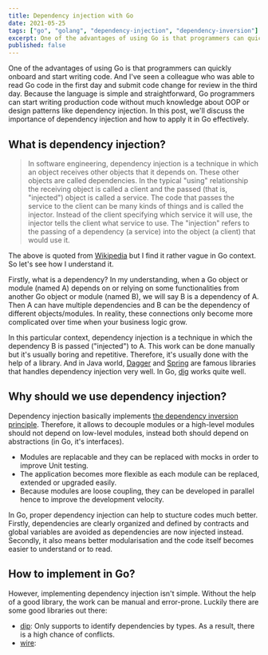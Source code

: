 ```yaml
---
title: Dependency injection with Go
date: 2021-05-25
tags: ["go", "golang", "dependency-injection", "dependency-inversion"]
excerpt: One of the advantages of using Go is that programmers can quickly onboard and start writing code. And I've seen a colleague who was able to read Go code in the first day and submit code change for review in the third day. Because the language is simple and straightforward, Go programmers can start writing production code without much knowledge about OOP or design patterns like dependency injection. In this post, we'll discuss the importance of dependency injection and how to apply it in Go effectively.
published: false
---
```


One of the advantages of using Go is that programmers can quickly onboard and start writing code. And I've seen a colleague who was able to read Go code in the first day and submit code change for review in the third day. Because the language is simple and straightforward, Go programmers can start writing production code without much knowledge about OOP or design patterns like dependency injection. In this post, we'll discuss the importance of dependency injection and how to apply it in Go effectively.

## What is dependency injection?

> In software engineering, dependency injection is a technique in which an object receives other objects that it depends on. These other objects are called dependencies. In the typical "using" relationship the receiving object is called a client and the passed (that is, "injected") object is called a service. The code that passes the service to the client can be many kinds of things and is called the injector. Instead of the client specifying which service it will use, the injector tells the client what service to use. The "injection" refers to the passing of a dependency (a service) into the object (a client) that would use it.

The above is quoted from [Wikipedia](https://en.wikipedia.org/wiki/Dependency_injection) but I find it rather vague in Go context. So let's see how I understand it.

Firstly, what is a dependency? In my understanding, when a Go object or module (named A) depends on or relying on some functionalities from another Go object or module (named B), we will say B is a dependency of A. Then A can have multiple dependencies and B can be the dependency of different objects/modules. In reality, these connections only become more complicated over time when your business logic grow.

In this particular context, dependency injection is a technique in which the dependency B is passed ("injected") to A. This work can be done manually but it's usually boring and repetitive. Therefore, it's usually done with the help of a library. And in Java world, [Dagger](https://dagger.dev/) and [Spring](https://spring.io/) are famous libraries that handles dependency injection very well. In Go, [dig](https://github.com/uber-go/dig) works quite well.

## Why should we use dependency injection?

Dependency injection basically implements [the dependency inversion principle](https://en.wikipedia.org/wiki/Dependency_inversion_principle). Therefore, it allows to decouple modules or a high-level modules should not depend on low-level modules, instead both should depend on abstractions (in Go, it's interfaces).

- Modules are replacable and they can be replaced with mocks in order to improve Unit testing.
- The application becomes more flexible as each module can be replaced, extended or upgraded easily.
- Because modules are loose coupling, they can be developed in parallel hence to improve the development velocity.

In Go, proper dependency injection can help to stucture codes much better. Firstly, dependencies are clearly organized and defined by contracts and global variables are avoided as dependencies are now injected instead. Secondly, it also means better modularisation and the code itself becomes easier to understand or to read.

## How to implement in Go?

However, implementing dependency injection isn't simple. Without the help of a good library, the work can be manual and error-prone. Luckily there are some good libraries out there:

- [dip](https://github.com/uber-go/dig): Only supports to identify dependencies by types. As a result, there is a high chance of conflicts.
- [wire](https://github.com/google/wire):
